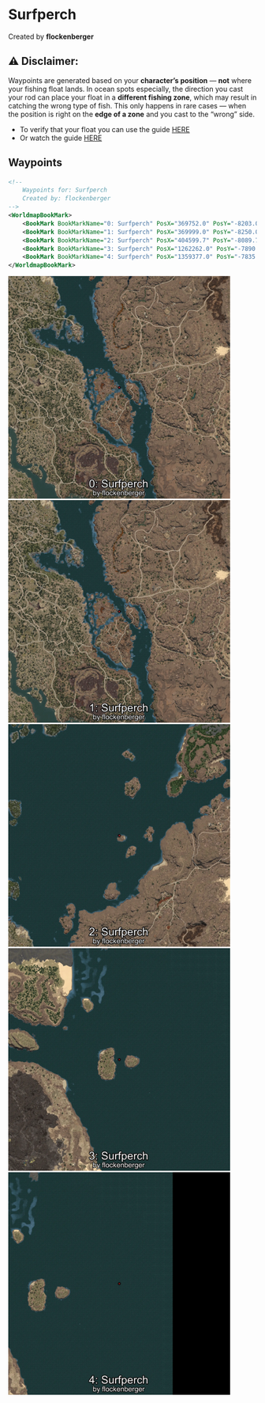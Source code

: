 # Surfperch
Created by **flockenberger**

## ⚠️ Disclaimer:
Waypoints are generated based on your __**character’s position**__ — __not__ where your fishing float lands.
In ocean spots especially, the direction you cast your rod can place your float in a **different fishing zone**, which may result in catching the wrong type of fish.
This only happens in rare cases — when the position is right on the **edge of a zone** and you cast to the “wrong” side.

- To verify that your float you can use the guide [HERE](https://flockenberger.github.io/bdo-fish-position/)
- Or watch the guide [HERE](https://youtu.be/t-VXcRoNojk)

## Waypoints
```xml
<!--
    Waypoints for: Surfperch
    Created by: flockenberger
-->
<WorldmapBookMark>
    <BookMark BookMarkName="0: Surfperch" PosX="369752.0" PosY="-8203.0" PosZ="-23940.0" />
    <BookMark BookMarkName="1: Surfperch" PosX="369999.0" PosY="-8250.0" PosZ="-23940.0" />
    <BookMark BookMarkName="2: Surfperch" PosX="404599.7" PosY="-8089.7324" PosZ="260292.36" />
    <BookMark BookMarkName="3: Surfperch" PosX="1262262.0" PosY="-7890.0" PosZ="555046.0" />
    <BookMark BookMarkName="4: Surfperch" PosX="1359377.0" PosY="-7835.0" PosZ="564797.0" />
</WorldmapBookMark>
```

<img src="./Surfperch_0_Preview.webp" width="450"/> <img src="./Surfperch_1_Preview.webp" width="450"/> <img src="./Surfperch_2_Preview.webp" width="450"/> <img src="./Surfperch_3_Preview.webp" width="450"/> <img src="./Surfperch_4_Preview.webp" width="450"/> 